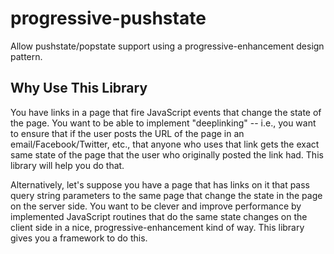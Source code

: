 # progressive-pushstate
Allow pushstate/popstate support using a progressive-enhancement design pattern.

## Why Use This Library

You have links in a page that fire JavaScript events that change the state of the page.  You want to be able to implement "deeplinking" -- i.e., you want to ensure that if the user posts the URL of the page in an email/Facebook/Twitter, etc., that anyone who uses that link gets the exact same state of the page that the user who originally posted the link had.  This library will help you do that.

Alternatively, let's suppose you have a page that has links on it that pass query string parameters to the same page that change the state in the page on the server side.  You want to be clever and improve performance by implemented JavaScript routines that do the same state changes on the client side in a nice, progressive-enhancement kind of way.  This library gives you a framework to do this.

